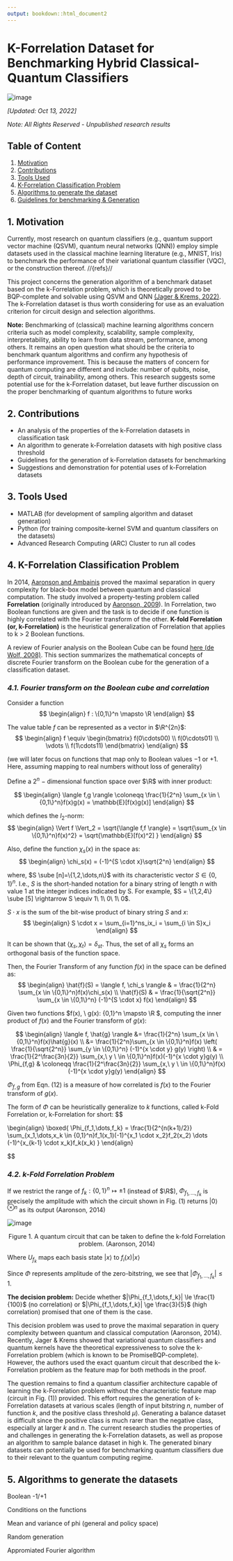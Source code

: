 ```yaml
---
output: bookdown::html_document2
---
```


# K-Forrelation Dataset for Benchmarking Hybrid Classical-Quantum Classifiers

![image](.media/readme_cover.png)

*[Updated: Oct 13, 2022]*

*Note: All Rights Reserved - Unpublished research results*

## Table of Content
1. [Motivation](#motivation)
2. [Contributions](#contributions)
3. [Tools Used](#tools)
4. [K-Forrelation Classification Problem](#problem)
5. [Algorithms to generate the dataset](#algorithm)
6. [Guidelines for benchmarking & Generation](#guideline)

## **1. Motivation** <a id="motivation"></a>
Currently, most research on quantum classifiers (e.g., quantum support vector machine (QSVM), quantum neural networks (QNN)) employ simple datasets used in the classical machine learning literature (e.g., MNIST, Iris) to benchmark the performance of their variational quantum classifier (VQC), or the construction thereof. //{refs}//

 This project concerns the generation algorithm of a benchmark dataset based on the k-Forrelation problem, which is theoretically proved to be BQP-complete and solvable using QSVM and QNN [(Jager & Krems, 2022)](https://arxiv.org/abs/2207.05865). The k-Forrelation dataset is thus worth considering for use as an evaluation criterion for circuit design and selection algorithms.
 
 **Note:** Benchmarking of (classical) machine learning algorithms concern criteria such as model complexity, scalability, sample complexity, interpretability, ability to learn from data stream, performance, among others. It remains an open question what should be the criteria to benchmark quantum algorithms and confirm any hypothesis of performance improvement. This is because the matters of concern for quantum computing are different and include: number of qubits, noise, depth of circuit, trainability, among others. This research suggests some potential use for the k-Forrelation dataset, but leave further discussion on the proper benchmarking of quantum algorithms to future works

 ## **2. Contributions** <a id="contributions"></a>
* An analysis of the properties of the k-Forrelation datasets in classification task
* An algorithm to generate k-Forrelation datasets with high positive class threshold
* Guidelines for the generation of k-Forrelation datasets for benchmarking
* Suggestions and demonstration for potential uses of k-Forrelation datasets

## **3. Tools Used** <a id="tools"></a>
* MATLAB (for development of sampling algorithm and dataset generation) 
* Python (for training composite-kernel SVM and quantum classifers on the datasets)
* Advanced Research Computing (ARC) Cluster to run all codes

## **4. K-Forrelation Classification Problem** <a id="problem"></a>
In 2014, [Aaronson and Ambainis](https://www.scottaaronson.com/papers/for.pdf) proved the maximal separation in query complexity for black-box model between quantum and classical computation. The study involved a property-testing problem called **Forrelation** (originally introduced by [Aaronson, 2009](https://arxiv.org/pdf/0910.4698.pdf)). In Forrelation, two Boolean functions are given and the task is to decide if one function is highly correlated with the Fourier transform of the other. **K-fold Forrelation (or, k-Forrelation)** is the heuristical generalization of Forrelation that applies to k > 2 Boolean functions.  

A review of Fourier analysis on the Boolean Cube can be found [here (de Wolf, 2008)](https://theoryofcomputing.org/articles/gs001/gs001.pdf). This section summarizes the mathematical concepts of discrete Fourier transform on the Boolean cube for the generation of a classification dataset.

### *4.1. Fourier transform on the Boolean cube and correlation*
Consider a function 
$$
\begin{align}
f : \{0,1\}^n \mapsto \R  
\end{align} 
$$ 

The value table $f$ can be represented as a vector in $\R^{2n}$:
$$ 
\begin{align}
    f \equiv \begin{bmatrix}
           f(0\cdots00) \\
           f(0\cdots01) \\
           \vdots \\
           f(1\cdots11)
         \end{bmatrix}
\end{align} 
$$

(we will later focus on functions that map only to Boolean values $-1$ or $+1$. Here, assuming mapping to real numbers without loss of generality)

Define a $2^n \ -$ dimensional function space over $\R$ with inner product:

$$
\begin{align}
\langle f,g \rangle \coloneqq \frac{1}{2^n} \sum_{x \in \{0,1\}^n}f(x)g(x) = \mathbb{E}[f(x)g(x)]  
\end{align}
$$

which defines the $l_2$-norm:
$$
\begin{align}
\Vert f \Vert_2 = \sqrt{\langle f,f \rangle} = \sqrt{\sum_{x \in \{0,1\}^n}f(x)^2}  = \sqrt{\mathbb{E}[f(x)^2] }
\end{align}
$$

Also, define the function $\chi_s(x)$ in the space as:
$$
\begin{align} 
\chi_s(x) = (-1)^{S \cdot x}\sqrt{2^n}
\end{align}
$$

where, $S \sube [n]=\{1,2,\dots,n\}$ with its characteristic vector $S \in \{0,1\}^n$. I.e., $S$ is the short-handed notation for a binary string of length $n$ with value 1 at the integer indices indicated by S. For example, $S = \{1,2,4\} \sube [5] \rightarrow S \equiv 1\ 1\ 0\ 1\ 0$.

<!---
Note: The definition of $\chi_s$ in Eqn. (5) includes a constant factor which makes the norm of $\chi_s$ not unity. This adjustment is mainly to reconcile with the form K-Forrelation introduced by Aaronson (2014)
--> 

$S \cdot x$ is the sum of the bit-wise product of binary string $S$ and $x$: 
$$
\begin{align} 
S \cdot x = \sum_{i=1}^ns_ix_i = \sum_{i \in S}x_i
\end{align}
$$

It can be shown that $\langle \chi_s,\chi_t\rangle = \delta_{st}$. Thus, the set of all $\chi_s$ forms an orthogonal basis of the function space.

Then, the Fourier Transform of any function $f(x)$ in the space can be defined as:
$$
\begin{align} 
\hat{f}(S) = \langle f, \chi_s \rangle & = \frac{1}{2^n} \sum_{x \in \{0,1\}^n}f(x)\chi_s(x) \\
\hat{f}(S) & = \frac{1}{\sqrt{2^n}} \sum_{x \in \{0,1\}^n} (-1)^{S \cdot x} f(x)
\end{align}
$$

Given two functions $f(x), \ g(x): \{0,1\}^n \mapsto \R $, computing the inner product of $f(x)$ and the Fourier transform of $g(x)$:

$$
\begin{align}
\langle f, \hat{g} \rangle &= \frac{1}{2^n} \sum_{x \in \{0,1\}^n}f(x)\hat{g}(x) \\
&= \frac{1}{2^n}\sum_{x \in \{0,1\}^n}f(x) \left( \frac{1}{\sqrt{2^n}} \sum_{y \in \{0,1\}^n} (-1)^{x \cdot y} g(y) \right) \\
& = \frac{1}{2^\frac{3n}{2}} \sum_{x,\ y \ \in \{0,1\}^n}f(x)(-1)^{x \cdot y}g(y) \\
\Phi_{f,g} & \coloneqq \frac{1}{2^\frac{3n}{2}} \sum_{x,\ y \ \in \{0,1\}^n}f(x)(-1)^{x \cdot y}g(y)
\end{align}
$$

$\Phi_{f,g}$ from Eqn. (12) is a measure of how correlated is $f(x)$ to the Fourier transform of $g(x)$.

The form of $\Phi$ can be heuristically generalize to $k$ functions, called k-Fold Forrelation or, k-Forrelation for short:
$$

\begin{align}
\boxed{
\Phi_{f_1,\dots,f_k} = \frac{1}{2^{n(k+1)/2}} \sum_{x_1,\dots,x_k \in \{0,1\}^n}f_1(x_1)(-1)^{x_1 \cdot x_2}f_2(x_2) \dots (-1)^{x_{k-1} \cdot x_k}f_k(x_k)
}
\end{align}

$$

### *4.2. k-Fold Forrelation Problem*

If we restrict the range of $f_k: \{0,1\}^n \mapsto \pm 1$ (instead of $\R$), $\Phi_{f_1,\dots,f_k}$ is precisely the amplitude with which the circuit shown in Fig. (1) returns $|0 \rangle ^{\otimes n}$ as its output (Aaronson, 2014)

![image](.media/kforr_circuit.png)
<p style="text-align: center;"> Figure 1. A quantum circuit that can be taken to define the k-fold Forrelation problem.  (Aaronson, 2014) </p>

Where $U_{f_k}$ maps each basis state $|x\rangle$ to $f_i(x)|x\rangle$

Since $\Phi$ represents amplitude of the zero-bitstring, we see that $|\Phi_{f_1,\dots,f_k}| \le 1$. 

**The decision problem:** Decide whether $|\Phi_{f_1,\dots,f_k}| \le \frac{1}{100}$ (no correlation) or $|\Phi_{f_1,\dots,f_k}| \ge \frac{3}{5}$ (high correlation) promised that one of them is the case. 

This decision problem was used to prove the maximal separation in query complexity between quantum and classical computation (Aaronson, 2014). Recently, Jager & Krems showed that variational quantum classifiers and quantum kernels have the theoretical expressiveness to solve the k-Forrelation problem (which is known to be PromiseBQP-complete). However, the authors used the exact quantum circuit that described the k-Forrelation problem as the feature map for both methods in the proof. 

The question remains to find a quantum classifier architecture capable of learning the k-Forrelation problem without the characteristic feature map (circuit in Fig. (1)) provided. This effort requires the generation of k-Forrelation datasets at various scales (length of input bitstring $n$, number of function $k$, and the positive class threshold $\mu$). Generating a balance dataset is difficult since the positive class is much rarer than the negative class, especially at larger $k$ and $n$. The current research studies the properties of and challenges in generating the k-Forrelation datasets, as well as propose an algorithm to sample balance dataset in high k. The generated binary datasets can potentially be used for benchmarking quantum classifiers due to their relevant to the quantum computing regime.

## **5. Algorithms to generate the datasets**

Boolean -1/+1

Conditions on the functions

Mean and variance of phi (general and policy space)

Random generation

Appromiated Fourier algorithm












